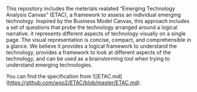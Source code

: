 This repository includes the meterials realated “Emerging Technology Analysis Canvas” (ETAC), a framework to assess an individual emerging technology. Inspired by the Business Model Canvas, this approach includes a set of questions that probe the technology arranged around a logical narrative. it represents different aspects of technology visually on a single page. The visual representation is concise, compact, and comprehensible in a glance. We believe it provides a logical framework to understand the technology, provides a framework to look at different aspects of the technology, and can be used as a brainstorming tool when trying to understand emerging technologies.

You can find the specification from ![]ETAC.md](https://github.com/wso2/ETAC/blob/master/ETAC.md). 
